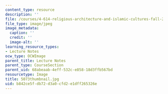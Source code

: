 ```yaml
---
content_type: resource
description: ''
file: /courses/4-614-religious-architecture-and-islamic-cultures-fall-2002/b842ce5fdb72d3a0cfd2e1dff265326e_5073thumbnail.jpg
file_type: image/jpeg
image_metadata:
  caption: ''
  credit: ''
  image-alt: ''
learning_resource_types:
- Lecture Notes
ocw_type: OCWImage
parent_title: Lecture Notes
parent_type: CourseSection
parent_uid: 68abeaab-4eff-532c-e858-18d3ffb567bd
resourcetype: Image
title: 5073thumbnail.jpg
uid: b842ce5f-db72-d3a0-cfd2-e1dff265326e
---
```

